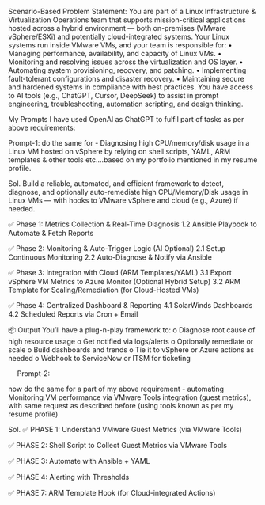 Scenario-Based Problem Statement:
You are part of a Linux Infrastructure & Virtualization Operations team that supports mission-critical applications hosted across a hybrid environment — both on-premises (VMware vSphere/ESXi) and potentially cloud-integrated systems. Your Linux systems run inside VMware VMs, and your team is responsible for: 
• Managing performance, availability, and capacity of Linux VMs. 
• Monitoring and resolving issues across the virtualization and OS layer. 
• Automating system provisioning, recovery, and patching. 
• Implementing fault-tolerant configurations and disaster recovery. 
• Maintaining secure and hardened systems in compliance with best practices. 
You have access to AI tools (e.g., ChatGPT, Cursor, DeepSeek) to assist in prompt engineering, troubleshooting, automation scripting, and design thinking.

My Prompts
I have used OpenAI as ChatGPT to fulfil part of tasks as per above requirements:

Prompt-1:
do the same for - Diagnosing high CPU/memory/disk usage in a Linux VM hosted on vSphere by relying on shell scripts, YAML, ARM templates & other tools etc....based on my portfolio mentioned in my resume profile.

Sol.
Build a reliable, automated, and efficient framework to detect, diagnose, and optionally auto-remediate high CPU/Memory/Disk usage in Linux VMs — with hooks to VMware vSphere and cloud (e.g., Azure) if needed.


✅ Phase 1: Metrics Collection & Real-Time Diagnosis
	1.2 Ansible Playbook to Automate & Fetch Reports
	
✅ Phase 2: Monitoring & Auto-Trigger Logic (AI Optional)
	2.1 Setup Continuous Monitoring
	2.2 Auto-Diagnose & Notify via Ansible

✅ Phase 3: Integration with Cloud (ARM Templates/YAML)
	3.1 Export vSphere VM Metrics to Azure Monitor (Optional Hybrid Setup)
	3.2 ARM Template for Scaling/Remediation (for Cloud-Hosted VMs)

✅ Phase 4: Centralized Dashboard & Reporting
	4.1 SolarWinds Dashboards
	4.2 Scheduled Reports via Cron + Email

📦 Output
You’ll have a plug-n-play framework to:
o	Diagnose root cause of high resource usage
o	Get notified via logs/alerts
o	Optionally remediate or scale
o	Build dashboards and trends
o	Tie it to vSphere or Azure actions as needed
o	Webhook to ServiceNow or ITSM for ticketing

 
Prompt-2:

now do the same for a part of my above requirement - automating Monitoring VM performance via VMware Tools integration (guest metrics), with same request as described before (using tools known as per my resume profile)

Sol.
✅ PHASE 1: Understand VMware Guest Metrics (via VMware Tools)

✅ PHASE 2: Shell Script to Collect Guest Metrics via VMware Tools

✅ PHASE 3: Automate with Ansible + YAML

✅ PHASE 4: Alerting with Thresholds

✅ PHASE 7: ARM Template Hook (for Cloud-integrated Actions)






